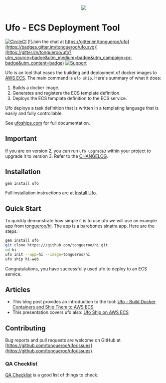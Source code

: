 <div align="center">
  <img src="http://ufoships.com/img/logos/ufo-logo.png" />
</div>

# Ufo - ECS Deployment Tool

[![CircleCI](https://circleci.com/gh/tongueroo/ufo.svg?style=svg)](https://circleci.com/gh/tongueroo/ufo)
[![Join the chat at https://gitter.im/tongueroo/ufo](https://badges.gitter.im/tongueroo/ufo.svg)](https://gitter.im/tongueroo/ufo?utm_source=badge&utm_medium=badge&utm_campaign=pr-badge&utm_content=badge)
[![Support](https://img.shields.io/badge/get-support-blue.svg)](https://boltops.com?utm_source=badge&utm_medium=badge&utm_campaign=ufo)

Ufo is an tool that eases the building and deployment of docker images to [AWS ECS](https://aws.amazon.com/ecs/).  The main command is `ufo ship`.  Here's summary of what it does:

1. Builds a docker image. 
2. Generates and registers the ECS template definition. 
3. Deploys the ECS template definition to the ECS service.

Ufo deploys a task definition that is written in a templating language that is easily and fully controllable.

See [ufoships.com](http://ufoships.com) for full documentation.

## Important

If you are on version 2, you can run `ufo upgrade3` within your project to upgrade it to version 3.  Refer to the [CHANGELOG](CHANGELOG.md).

## Installation

```sh
gem install ufo
```

Full installation instructions are at [Install Ufo](http://ufoships.com/docs/install/).

## Quick Start

To quickly demonstrate how simple it is to use ufo we will use an example app from [tongueroo/hi](https://github.com/tongueroo/ufo).  The app is a barebones sinatra app.  Here are the steps:

```sh
gem install ufo
git clone https:///github.com/tongueroo/hi.git
cd hi
ufo init --app=hi --image=tongueroo/hi
ufo ship hi-web
```

Congratulations, you have successfully used ufo to deploy to an ECS service.


## Articles

* This blog post provides an introduction to the tool: [Ufo - Build Docker Containers and Ship Them to AWS ECS](https://medium.com/@tongueroo/ufo-easily-build-docker-containers-and-ship-them-to-aws-ecs-15556a2b39f#.qqu8o4wal).
* This presentation covers ufo also: [Ufo Ship on AWS ECS](http://www.slideshare.net/tongueroo/ufo-ship-for-aws-ecs-70885296)


## Contributing

Bug reports and pull requests are welcome on GitHub at [https://github.com/tongueroo/ufo/issues](https://github.com/tongueroo/ufo/issues).

### QA Checklist

[QA Checklist](https://github.com/tongueroo/ufo/wiki/QA-Checklist) is a good list of things to check.
